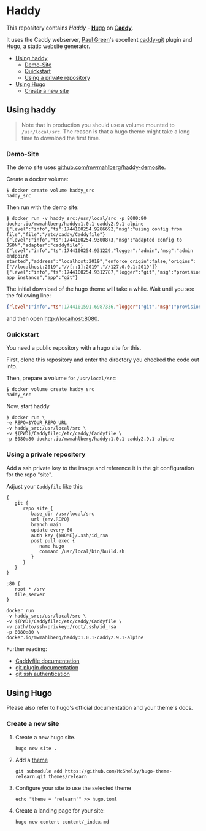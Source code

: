 Haddy
=====

This repository contains *Haddy* - [**H**ugo][hugo] on [C**addy**][caddy].

It uses the Caddy webserver, [Paul Green][gh:greenpau]'s excellent
[caddy-git][caddy:git] plugin and Hugo, a static website generator.

- [Using haddy](#using-haddy)
  - [Demo-Site](#demo-site)
  - [Quickstart](#quickstart)
  - [Using a private repository](#using-a-private-repository)
- [Using Hugo](#using-hugo)
  - [Create a new site](#create-a-new-site)

Using haddy
-----------

> Note that in production you should use a volume mounted to `/usr/local/src`.
> The reason is that a hugo theme might take a long time to download
> the first time.

### Demo-Site

The demo site uses [github.com/mwmahlberg/haddy-demosite][gh:haddy-demo].

Create a docker volume:

```shell
$ docker create volume haddy_src
haddy_src
```

Then run with the demo site:

```shell
$ docker run -v haddy_src:/usr/local/src -p 8080:80 docker.io/mwmahlberg/haddy:1.0.1-caddy2.9.1-alpine
{"level":"info","ts":1744100254.9286692,"msg":"using config from file","file":"/etc/caddy/Caddyfile"}
{"level":"info","ts":1744100254.9300873,"msg":"adapted config to JSON","adapter":"caddyfile"}
{"level":"info","ts":1744100254.931229,"logger":"admin","msg":"admin endpoint started","address":"localhost:2019","enforce_origin":false,"origins":["//localhost:2019","//[::1]:2019","//127.0.0.1:2019"]}
{"level":"info","ts":1744100254.9312787,"logger":"git","msg":"provisioning app instance","app":"git"}
```

The initial download of the hugo theme will take a while.
Wait until you see the following line:

```json
{"level":"info","ts":1744101591.6987336,"logger":"git","msg":"provisioned app instance","app":"git"}
```

and then open [http://localhost:8080](http://localhost:8080).

### Quickstart

You need a public repository with a hugo site for this.

First, clone this repository and enter the directory you checked the code out into.

Then, prepare a volume for `/usr/local/src`:

```none
$ docker volume create haddy_src
haddy_src
```

Now, start haddy

```shell
$ docker run \
-e REPO=$YOUR_REPO_URL
-v haddy_src:/usr/local/src \
-v $(PWD)/Caddyfile:/etc/caddy/Caddyfile \
-p 8080:80 docker.io/mwmahlberg/haddy:1.0.1-caddy2.9.1-alpine
```

### Using a private repository

Add a ssh private key to the image and reference it in the git configuration for
the repo "site".

Adjust your `Caddyfile` like this:

```none
{
   git {
      repo site {
         base_dir /usr/local/src
         url {env.REPO}
         branch main
         update every 60
         auth key {$HOME}/.ssh/id_rsa
         post pull exec {
            name hugo
            command /usr/local/bin/build.sh
         }
      }
   }
}

:80 {
   root * /srv
   file_server
}
```

```none
docker run
-v haddy_src:/usr/local/src \
-v $(PWD)/Caddyfile:/etc/caddy/Caddyfile \
-v path/to/ssh-privkey:/root/.ssh/id_rsa
-p 8080:80 \
docker.io/mwmahlberg/haddy:1.0.1-caddy2.9.1-alpine
```

Further reading:

- [Caddyfile documentation][caddy:caddyfile]
- [git plugin documentation][caddy:git]
- [git ssh authentication][git:ssh]

Using Hugo
----------

Please also refer to hugo's official documentation and your theme's docs.

### Create a new site

1. Create a new hugo site.

   ```none
   hugo new site .
   ```

2. Add a [theme][hugo:themes]

   ```none
   git submodule add https://github.com/McShelby/hugo-theme-relearn.git themes/relearn
   ```

3. Configure your site to use the selected theme

   ```none
   echo "theme = 'relearn'" >> hugo.toml
   ```

4. Create a landing page for your site:

   ```none
   hugo new content content/_index.md
   ```

[hugo]: https://gohugo.io "Hugo project website"
[hugo:themes]: https://themes.gohugo.io "Hugo themes"
[caddy]: https://caddyserver.com "Caddy project website"
[gh:greenpau]: https://github.com/greenpau "GitGub profile of Paul Green"
[gh:haddy-demo]: https://github.com/mwmahlberg/haddy-demosite "Hugo demo site"
[caddy:caddyfile]: https://caddyserver.com/docs/caddyfile/concepts "Caddyfile concepts"
[caddy:git]: https://github.com/greenpau/caddy-git "caddy-git documentation"
[git:ssh]: https://git-scm.com/book/en/v2/Git-on-the-Server-Generating-Your-SSH-Public-Key "4.3 Git on the Server - Generating Your SSH Public Key"
